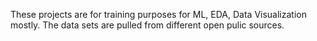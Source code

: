 These projects are for training purposes for ML, EDA, Data Visualization mostly. The data sets are pulled from different open pulic sources.
